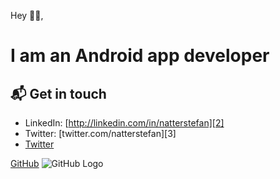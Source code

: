 
Hey 👋🏻,

# I am an Android app developer

## 📬 Get in touch

- LinkedIn: [http://linkedin.com/in/natterstefan][2]
- Twitter: [twitter.com/natterstefan][3]
- [Twitter](http://twitter.com/kunalgharate)

[GitHub](http://github.com)
![GitHub Logo](/images/logo.png)
